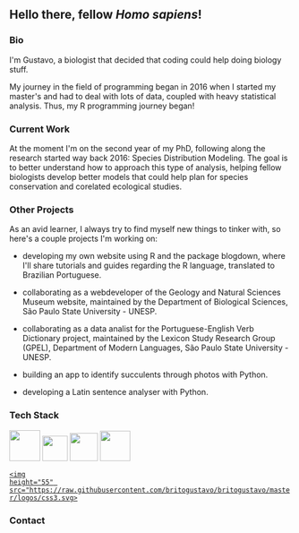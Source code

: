 ## Hello there, fellow *Homo sapiens*! 

### Bio

I'm Gustavo, a biologist that decided that coding could help doing biology stuff. 

My journey in the field of programming began in 2016 when I started my master's and had to deal with lots of data, coupled with heavy statistical analysis. Thus, my R programming journey began! 

### Current Work

At the moment I'm on the second year of my PhD, following along the research started way back 2016: Species Distribution Modeling. The goal is to better understand how to approach this type of analysis, helping fellow biologists develop better models that could help plan for species conservation and corelated ecological studies.

### Other Projects

As an avid learner, I always try to find myself new things to tinker with, so here's a couple projects I'm working on:

- developing my own website using R and the package blogdown, where I'll share tutorials and guides regarding the R language, translated to Brazilian Portuguese.

- collaborating as a webdeveloper of the Geology and Natural Sciences Museum website, maintained by the Department of Biological Sciences, São Paulo State University - UNESP.

- collaborating as a data analist for the Portuguese-English Verb Dictionary project, maintained by the Lexicon Study Research Group (GPEL), Department of Modern Languages, São Paulo State University - UNESP.

- building an app to identify succulents through photos with Python.

- developing a Latin sentence analyser with Python.

### Tech Stack
<code><a href="https://www.r-project.org" target="_blank"><img height="55" src="https://www.vectorlogo.zone/logos/r-project/r-project-icon.svg"></a></code>
<code><a href="https://www.python.org" target="_blank"><img height="45" src="https://www.vectorlogo.zone/logos/python/python-icon.svg"></a></code>
<code><a href="https://www.w3.org/html/" target="_blank"><img height="50" src="https://cdn.worldvectorlogo.com/logos/html-5.svg"></a></code>
<code><a href="https://www.w3.org/Style/CSS/Overview.en.html" target="_blank"><img height="54" src="https://cdn.worldvectorlogo.com/logos/css3.svg"></a></code>

<code><a href="https://www.r-project.org" target="_blank"><img height="55" src="https://raw.githubusercontent.com/britogustavo/britogustavo/master/logos/css3.svg></a></code>

### Contact 


